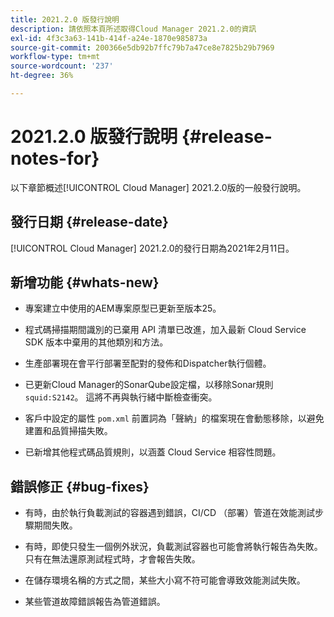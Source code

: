 ```yaml
---
title: 2021.2.0 版發行說明
description: 請依照本頁所述取得Cloud Manager 2021.2.0的資訊
exl-id: 4f3c3a63-141b-414f-a24e-1870e985873a
source-git-commit: 200366e5db92b7ffc79b7a47ce8e7825b29b7969
workflow-type: tm+mt
source-wordcount: '237'
ht-degree: 36%

---
```


# 2021.2.0 版發行說明 {#release-notes-for}

以下章節概述[!UICONTROL Cloud Manager] 2021.2.0版的一般發行說明。

## 發行日期 {#release-date}

[!UICONTROL Cloud Manager] 2021.2.0的發行日期為2021年2月11日。

## 新增功能 {#whats-new}

* 專案建立中使用的AEM專案原型已更新至版本25。

* 程式碼掃描期間識別的已棄用 API 清單已改進，加入最新 Cloud Service SDK 版本中棄用的其他類別和方法。

* 生產部署現在會平行部署至配對的發佈和Dispatcher執行個體。

* 已更新Cloud Manager的SonarQube設定檔，以移除Sonar規則`squid:S2142`。 這將不再與執行緒中斷檢查衝突。

* 客戶中設定的屬性 `pom.xml` 前置詞為「聲納」的檔案現在會動態移除，以避免建置和品質掃描失敗。

* 已新增其他程式碼品質規則，以涵蓋 Cloud Service 相容性問題。

## 錯誤修正 {#bug-fixes}

* 有時，由於執行負載測試的容器遇到錯誤，CI/CD （部署）管道在效能測試步驟期間失敗。

* 有時，即使只發生一個例外狀況，負載測試容器也可能會將執行報告為失敗。 只有在無法還原測試程式時，才會報告失敗。

* 在儲存環境名稱的方式之間，某些大小寫不符可能會導致效能測試失敗。

* 某些管道故障錯誤報告為管道錯誤。

